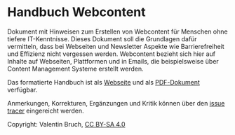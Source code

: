 # Handbuch Webcontent
Dokument mit Hinweisen zum Erstellen von Webcontent für Menschen ohne tiefere IT-Kenntnisse.
Dieses Dokument soll die Grundlagen dafür vermitteln, dass bei Webseiten und Newsletter Aspekte wie Barrierefreiheit und Effizienz nicht vergessen werden.
Webcontent bezieht sich hier auf Inhalte auf Webseiten, Plattformen und in Emails, die beispielsweise über Content Management Systeme erstellt werden.

Das formatierte Handbuch ist als [Webseite](https://vbruch.eu/docs/webcontent) und als [PDF-Dokument](https://vbruch.eu/docs/webcontent/handbuch.pdf) verfügbar.

Anmerkungen, Korrekturen, Ergänzungen und Kritik können über den [issue tracer](https://github.com/stiglers-eponym/HandbuchWebcontent/issues) eingereicht werden.

Copyright: Valentin Bruch, [CC BY-SA 4.0](https://creativecommons.org/licenses/by-sa/4.0/)
